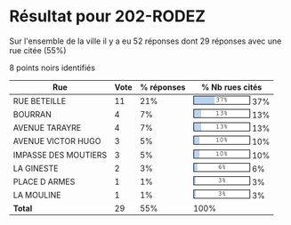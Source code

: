 # Résultat pour 202-RODEZ

Sur l'ensemble de la ville il y a eu 52 réponses dont 29 réponses avec une rue citée (55%)

8 points noirs identifiés

| Rue | Vote | % réponses | % Nb rues cités|
|-----|------|------------|----------------|
| RUE BETEILLE | 11 | 21% | <img src="../../img/bar_37.gif" />&nbsp;37%|
| BOURRAN | 4 | 7% | <img src="../../img/bar_13.gif" />&nbsp;13%|
| AVENUE TARAYRE | 4 | 7% | <img src="../../img/bar_13.gif" />&nbsp;13%|
| AVENUE VICTOR HUGO | 3 | 5% | <img src="../../img/bar_10.gif" />&nbsp;10%|
| IMPASSE DES MOUTIERS | 3 | 5% | <img src="../../img/bar_10.gif" />&nbsp;10%|
| LA GINESTE | 2 | 3% | <img src="../../img/bar_6.gif" />&nbsp;6%|
| PLACE D ARMES | 1 | 1% | <img src="../../img/bar_3.gif" />&nbsp;3%|
| LA MOULINE | 1 | 1% | <img src="../../img/bar_3.gif" />&nbsp;3%|
| **Total** | 29 | 55% | 100%|
